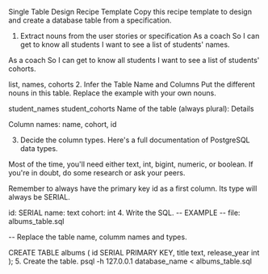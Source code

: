 Single Table Design Recipe Template
Copy this recipe template to design and create a database table from a specification.

1. Extract nouns from the user stories or specification
As a coach
So I can get to know all students
I want to see a list of students' names.

As a coach
So I can get to know all students
I want to see a list of students' cohorts.

list, names, cohorts
2. Infer the Table Name and Columns
Put the different nouns in this table. Replace the example with your own nouns.

student_names	student_cohorts
Name of the table (always plural): Details

Column names: name, cohort, id

3. Decide the column types.
Here's a full documentation of PostgreSQL data types.

Most of the time, you'll need either text, int, bigint, numeric, or boolean. If you're in doubt, do some research or ask your peers.

Remember to always have the primary key id as a first column. Its type will always be SERIAL.



id: SERIAL
name: text
cohort: int
4. Write the SQL.
-- EXAMPLE
-- file: albums_table.sql

-- Replace the table name, columm names and types.

CREATE TABLE albums (
  id SERIAL PRIMARY KEY,
  title text,
  release_year int
);
5. Create the table.
psql -h 127.0.0.1 database_name < albums_table.sql